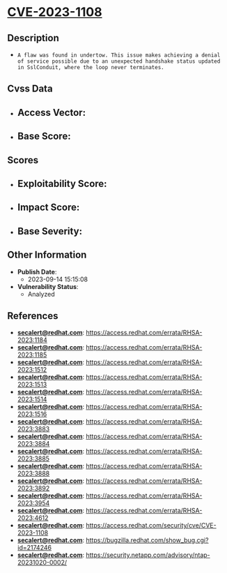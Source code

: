 
# [CVE-2023-1108](https://cve.mitre.org/cgi-bin/cvename.cgi?name=CVE-2023-1108)

## Description

- `A flaw was found in undertow. This issue makes achieving a denial of service possible due to an unexpected handshake status updated in SslConduit, where the loop never terminates.`

## Cvss Data

- **Access Vector**:
  - 
- **Base Score**:
  - 

## Scores

- **Exploitability Score**:
  - 
- **Impact Score**:
  - 
- **Base Severity**:
  - 

## Other Information

- **Publish Date**:
  - 2023-09-14 15:15:08
- **Vulnerability Status**:
  - Analyzed

## References

- **secalert@redhat.com**: https://access.redhat.com/errata/RHSA-2023:1184
- **secalert@redhat.com**: https://access.redhat.com/errata/RHSA-2023:1185
- **secalert@redhat.com**: https://access.redhat.com/errata/RHSA-2023:1512
- **secalert@redhat.com**: https://access.redhat.com/errata/RHSA-2023:1513
- **secalert@redhat.com**: https://access.redhat.com/errata/RHSA-2023:1514
- **secalert@redhat.com**: https://access.redhat.com/errata/RHSA-2023:1516
- **secalert@redhat.com**: https://access.redhat.com/errata/RHSA-2023:3883
- **secalert@redhat.com**: https://access.redhat.com/errata/RHSA-2023:3884
- **secalert@redhat.com**: https://access.redhat.com/errata/RHSA-2023:3885
- **secalert@redhat.com**: https://access.redhat.com/errata/RHSA-2023:3888
- **secalert@redhat.com**: https://access.redhat.com/errata/RHSA-2023:3892
- **secalert@redhat.com**: https://access.redhat.com/errata/RHSA-2023:3954
- **secalert@redhat.com**: https://access.redhat.com/errata/RHSA-2023:4612
- **secalert@redhat.com**: https://access.redhat.com/security/cve/CVE-2023-1108
- **secalert@redhat.com**: https://bugzilla.redhat.com/show_bug.cgi?id=2174246
- **secalert@redhat.com**: https://security.netapp.com/advisory/ntap-20231020-0002/
